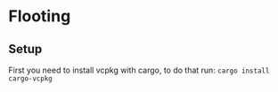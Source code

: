 # Flooting

## Setup
First you need to install vcpkg with cargo, to do that run: `cargo install cargo-vcpkg`